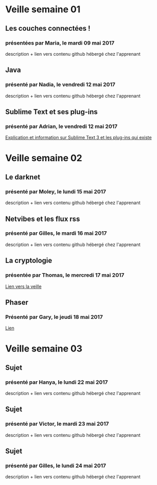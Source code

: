 # Veille semaine 01

## Les couches connectées !
### présentées par Maria, le mardi 09 mai 2017
description + lien vers contenu github hébergé chez l'apprenant

## Java 
### présenté par Nadia, le vendredi 12 mai 2017
description + lien vers contenu github hébergé chez l'apprenant

## Sublime Text et ses plug-ins
### présenté par Adrian, le vendredi 12 mai 2017
[Explication et information sur Sublime Text 3 et les plug-ins qui existe](https://github.com/Zochowski/Sublime_text_3_and_Plugins)

# Veille semaine 02

## Le darknet
### présenté par Moley, le lundi 15 mai 2017
description + lien vers contenu github hébergé chez l'apprenant

## Netvibes et les flux rss
### présenté par Gilles, le mardi 16 mai 2017
description + lien vers contenu github hébergé chez l'apprenant

## La cryptologie
### présentée par Thomas, le mercredi 17 mai 2017
[Lien vers la veille](https://drive.google.com/drive/folders/0B3tpQzXctu60dnNta2hmUHpFdjg?usp=sharing)

## Phaser
### Présenté par Gary, le jeudi 18 mai 2017
[Lien](https://github.com/GaryLuypaert/Veilles-Technologiques)


# Veille semaine 03

## Sujet
### présenté par Hanya, le lundi 22 mai 2017
description + lien vers contenu github hébergé chez l'apprenant

## Sujet
### présenté par Victor, le mardi 23 mai 2017
description + lien vers contenu github hébergé chez l'apprenant

## Sujet
### présenté par Gilles, le lundi 24 mai 2017
description + lien vers contenu github hébergé chez l'apprenant
